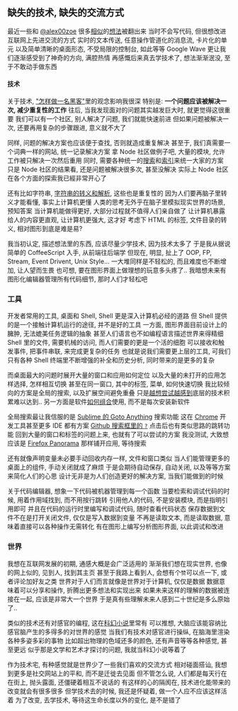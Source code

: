 
缺失的技术, 缺失的交流方式
------

最近一些和 [@alex00zoe][alex00zoe] 很多[相似][link1]的[想法][link2]被翻出来
当时不会写代码, 但很想改进互联网上先进交流的方式
实时的文本传送, 任意操作管道化的消息流, 卡片化的单元
以及简单清晰的桌面形态, 不受局限的控制台, 如此等等
Google Wave 更让我们逐渐感受到了神奇的方向, 满腔热情
再感慨后来真去学技术了, 想法渐渐泯没, 至于不敢动手做东西

[alex00zoe]: http://weibo.com/u/3316956660
[link1]: http://weibo.com/1651843872/3f4dLKafp3
[link2]: http://weibo.com/1651843872/3f4dLoDCOb

#### 技术

关于技术, ["怎样做一名黑客"][hacker]里的观念影响我很深
特别是: **一个问题应该被解决一次, 减少重复性的工作**
往后, 当我发现面对的问题其实越发巨大时, 就更觉得这很重要
我们可以有一个社区, 别人解决了问题, 我们就能快速前进
但如果问题被解决一次, 还要再用复杂的步骤跟进, 意义就不大了

[hacker]: https://github.com/coffee-js/languages/issues/56

同样, 问题的解决方案也应该便于查找, 否则就造成重复解决
甚至于, 我们真需要一个词典一样的网站, 统一记录解决方案
拿 Node 社区做例子吧, 大量的模块, 允许工作被只解决一次然后重用
同时, 需要各种统一的[搜索][nipster]和[索引][modules]来统一大家的方案
只是 Node 社区的结果看, 还是问题被解决很多次, 甚至没解决
实际上 Node 社区在各个方面的探索我已經非常开心了

[modules]: https://github.com/joyent/node/wiki/modules
[nipster]: http://eirikb.github.io/nipster/

还有比如字符串, [字符串的转义和解析][parser], 这些也是重复性的
因为人们要再脑子里转义才能看懂, 事实上计算机更懂
人类的思考无外乎在脑子里模拟现实世界的场景, 预知答案
当计算机能做得更好, 大部分过程就不值得人们亲自做了
让计算机暴露给人的内容更直观, 让计算机更强大, 这才好
考虑下 HTML 的标签, 文件目录的转义, 相对图形到底是难是易?

[parser]: http://www.yinwang.org/blog-cn/2013/04/20/editor-ide/

我当初认定, 描述想法里的东西, 应该尽量少学技术, 因为技术太多了
于是我从据说简单的 CoffeeScript 入手, 从前端往后端学
但现在, 明显, 扯上了 OOP, FP, Stream, Event Drivent, Unix Style...
一大堆同样是不轻松的, 而且难度也不断增加, 让人望而生畏
也可想, 要在图形界面上做理想的玩意多头疼了..
我暗想未来有图形化编辑器管理所有代码细节, 那时人们才轻松吧

### 工具

开发者常用的工具, 桌面和 Shell, Shell 更是深入计算机必经的道路
但 Shell 提供的是一个接触计算机运行的途径, 并不是好的工具
一方面, 图形界面目前设计上的臃肿, 无法媲美任务逻辑的抽象
甚至人们语言也不如编程语言描述世界来得精细
Shell 里的文件, 需要机械的访问, 而人们需要的更是一个活的细胞
可以接收和触发事件, 把事件串联, 来完成更复杂的任务
也就是说我们需要更上层的工具, 可我们只有各种 Shell
终端里不断增强的补全和历史分析, 同时带来的是更多的复杂

而桌面最大的问题时展开大量的窗口和应用如何定位
以及大量的未打开的应用怎样选择, 怎样相互切换
甚至在同一窗口, 其中的标签, 菜单, 如何快速切换
我比较倾向的方案是全局的搜索, 以及扩展空间避免重叠
只是[越想尝试越感到][chuangling]底层的技术积累难以达到..
另一方面是软件[如何组合][compose]使用, 而不是每次安装新软件

[compose]: http://www.douban.com/people/Dexter_Yy/status/1102081594/
[chuangling]: https://github.com/jiyinyiyong/chuangling

全局搜索最让我信服的是 [Sublime 的 Goto Anything][goto] 搜索功能
这在 [Chrome][chrome] 开发工具甚至更多 IDE 都有方案
[Github 搜索框里的 `?`][github] 点击后也有类似思路的跳转功能
回到大量的窗口和标签的问题上来, 也就有了可以尝试的方案
我没测试, 大致想应该是 [Firefox Panorama][panorama] 那样铺开应用, 等待搜索

[goto]: http://lucifr.com/2011/08/31/sublime-text-2-tricks-and-tips/#goto_everything
[chrome]: https://developers.google.com/chrome-developer-tools/docs/shortcuts
[github]: https://github.com/#js-command-bar-field
[grape]: http://weibo.com/1651843872/Bh0qwii1qJ
[panorama]: http://blog.mozilla.org/blog/2010/08/24/firefox-4-beta-updated-with-sync-and-panorama/

还有就像声明变量未必要手动回收内存一样, 文件和窗口类似
当人们能管理更多的桌面上的组件, 手动关闭就成了麻烦
于是会期待自动保存, 自动关闭, 以及等等方案来简化人们的心思
设计无非是为人们创造更好的解决方案, 当我们能做到的时候

关于代码编辑器, 想象一下代码被机器管理到每一个函数
当要检索和调试代码的时候, 用着作用域找到, 而不用按行跳转
引用他人的代码, 不是安装模块, 而是指明引用即可
并且在代码的运行时里编写和调试代码, 随时查看代码状态
保存数据到文件不在是打开关闭文件, 仅仅是写入数据到变量
不再是读取文本, 而是读取数据, 意味着直接可以各种操作无需转化
有在图形上编写分析图形界面, 以此调试和改进

### 世界

我想在互联网发展的初期, 通感大概是会广泛适用的
渐渐我们想在现实世界, 也像的网上似的, 见到人, 找到其主页
甚至于我路上看到人, 会想有个`赞`可以点一下, 或者评论加好友之类
世界对于人们而言就像是世界对于计算机, 仅仅是数据
数据意味着可以分享和操作, 折腾出更多想法和实现出来
如果未来这样的理解的数据被连接在一起, 应该是非常大一个世界
于是真有些理解未来人感到二十世纪是多么原始了..

类似的技术还有对感官的编程, 这在[科幻小说][sord]里常有
可以推想, 大脑应该能容纳比感官脑产生的多得多的对世界的感觉
当我们有技术对感官进行操纵, 在脑海里渲染各种多姿多彩的事物
比如超出物理的色域还多的颜色, 还有声音等等各种感觉, 甚至更远
似乎那是文学和艺术才探讨的问题, 我就当科幻小说等着了

[sord]: http://www.soku.com/t/nisearch/刀剑神域/

作为技术宅, 有种感觉就是世界少了一些我们喜欢的交流方式
相对碰面搭讪, 我想到更多是社交网站上的平和, 而不是迁徙去见面
但不管怎么说, 人们都是每天行在在街上, 抛头露面, 还僵硬着相互不说话的
有这样的心的隔阂在, 技术进化能带来的改变就会有很多很多
但学技术去的时候, 我还是怀疑着, 做一个人应不应该这样活着
为了改变, 去学技术, 等待这生命长度以外的变化, 是不是错了

